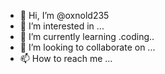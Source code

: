 - 👋 Hi, I’m @oxnold235
- 👀 I’m interested in ...
- 🌱 I’m currently learning .coding..
- 💞️ I’m looking to collaborate on ...
- 📫 How to reach me ...

<!---
oxnold235/oxnold235 is a ✨ special ✨ repository because its `README.md` (this file) appears on your GitHub profile.
You can click the Preview link to take a look at your changes.
--->
